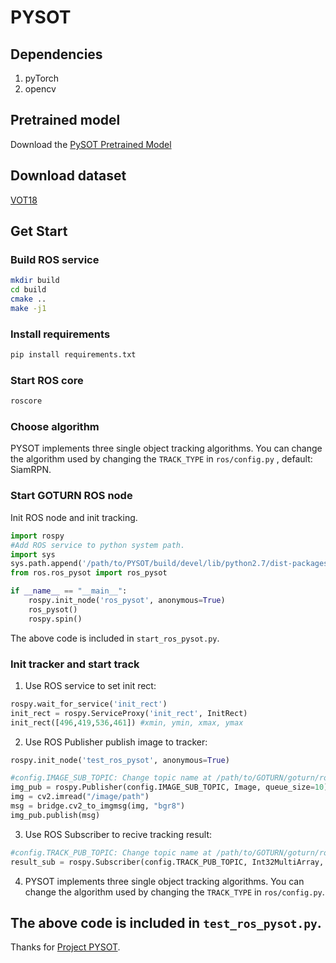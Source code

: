 # PYSOT

## Dependencies
1. pyTorch
2. opencv

## Pretrained model
Download the [PySOT Pretrained Model](https://github.com/STVIR/pysot/blob/master/MODEL_ZOO.md)

## Download dataset
[VOT18](http://www.votchallenge.net/)

## Get Start
### Build ROS service
```sh
mkdir build
cd build
cmake ..
make -j1
```
### Install requirements
```sh
pip install requirements.txt
```

### Start ROS core
```sh
roscore
```
### Choose algorithm
PYSOT implements three single object tracking algorithms. You can change the algorithm used by changing the `TRACK_TYPE` in `ros/config.py` , default: SiamRPN.

### Start GOTURN ROS node
Init ROS node and init tracking.
```python
import rospy
#Add ROS service to python system path.
import sys
sys.path.append('/path/to/PYSOT/build/devel/lib/python2.7/dist-packages')
from ros.ros_pysot import ros_pysot

if __name__ == "__main__":
    rospy.init_node('ros_pysot', anonymous=True)
    ros_pysot()
    rospy.spin()
```
The above code is included in `start_ros_pysot.py`.
### Init tracker and start track
1. Use ROS service to set init rect: 
```python
rospy.wait_for_service('init_rect')
init_rect = rospy.ServiceProxy('init_rect', InitRect)
init_rect([496,419,536,461]) #xmin, ymin, xmax, ymax
```
2. Use ROS Publisher publish image to tracker: 
```python
rospy.init_node('test_ros_pysot', anonymous=True)

#config.IMAGE_SUB_TOPIC: Change topic name at /path/to/GOTURN/goturn/ros/config.py
img_pub = rospy.Publisher(config.IMAGE_SUB_TOPIC, Image, queue_size=10) 
img = cv2.imread("/image/path") 
msg = bridge.cv2_to_imgmsg(img, "bgr8")
img_pub.publish(msg)
```
3. Use ROS Subscriber to recive tracking result:
```python
#config.TRACK_PUB_TOPIC: Change topic name at /path/to/GOTURN/goturn/ros/config.py
result_sub = rospy.Subscriber(config.TRACK_PUB_TOPIC, Int32MultiArray, callback) 
```
4. PYSOT implements three single object tracking algorithms. You can change the algorithm used by changing the `TRACK_TYPE` in `ros/config.py`.

The above code is included in `test_ros_pysot.py`.
---
Thanks for [Project PYSOT](https://github.com/STVIR/pysot.git).